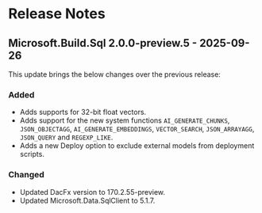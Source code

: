 # Release Notes

## Microsoft.Build.Sql 2.0.0-preview.5 - 2025-09-26

This update brings the below changes over the previous release:

### Added
* Adds supports for 32-bit float vectors.
* Adds support for the new system functions `AI_GENERATE_CHUNKS`, `JSON_OBJECTAGG`, `AI_GENERATE_EMBEDDINGS`, `VECTOR_SEARCH`, `JSON_ARRAYAGG`, `JSON_QUERY` and `REGEXP_LIKE`.
* Adds a new Deploy option to exclude external models from deployment scripts.

### Changed
* Updated DacFx version to 170.2.55-preview.
* Updated Microsoft.Data.SqlClient to 5.1.7.
